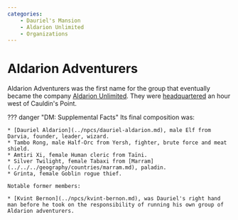 ```yaml
---
categories:
    - Dauriel's Mansion
    - Aldarion Unlimited
    - Organizations
---
```

# Aldarion Adventurers

Aldarion Adventurers was the first name for the group that eventually became the company [Aldarion Unlimited](aldarion-unlimited.md). They were [headquartered](../places/au-original-hq.md) an hour west of Cauldin's Point.

??? danger "DM: Supplemental Facts"
    Its final composition was:

    * [Dauriel Aldarion](../npcs/dauriel-aldarion.md), male Elf from Darvia, founder, leader, wizard.
    * Tambo Rong, male Half-Orc from Yersh, fighter, brute force and meat shield.
    * Amtiri Xi, female Human cleric from Taïni.
    * Silver Twilight, female Tabaxi from [Marram](../../../geography/countries/marram.md), paladin.
    * Grinta, female Goblin rogue thief.

    Notable former members:

    * [Kvint Bernon](../npcs/kvint-bernon.md), was Dauriel's right hand man before he took on the responsibility of running his own group of Aldarion adventurers.
